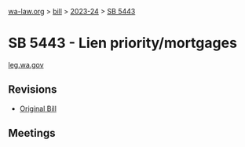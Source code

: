 [wa-law.org](/) > [bill](/bill/) > [2023-24](/bill/2023-24/) > [SB 5443](/bill/2023-24/sb/5443/)

# SB 5443 - Lien priority/mortgages
[leg.wa.gov](https://app.leg.wa.gov/billsummary?BillNumber=5443&Year=2023&Initiative=false)

## Revisions
* [Original Bill](1/)

## Meetings